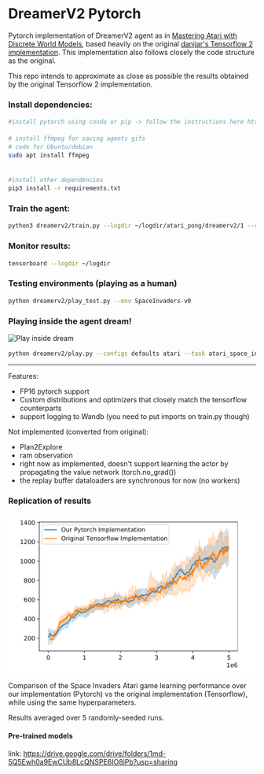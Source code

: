 # DreamerV2 Pytorch

Pytorch implementation of DreamerV2 agent as in [Mastering Atari with Discrete World Models](https://arxiv.org/abs/2010.02193), based heavily on the original [danijar's Tensorflow 2 implementation](https://github.com/danijar/dreamerv2).
This implementation also follows closely the code structure as the original.

This repo intends to approximate as close as possible the results obtained by the original Tensorflow 2 implementation.

[comment]: <> (As such, this repository also includes some simple tests to ensure close outputs between Tensorflow and Pytorch implementations.)



### Install dependencies:

```sh
#install pytorch using conda or pip -> follow the instructions here https://pytorch.org

# install ffmpeg for saving agents gifs
# code for Ubuntu/debian
sudo apt install ffmpeg


#install other dependencies
pip3 install -r requirements.txt
```

### Train the agent:

```sh
python3 dreamerv2/train.py --logdir ~/logdir/atari_pong/dreamerv2/1 --configs defaults atari --task atari_pong
```

### Monitor results:

```sh
tensorboard --logdir ~/logdir
```

### Testing environments (playing as a human)
```sh
python dreamerv2/play_test.py --env SpaceInvaders-v0 
```

### Playing inside the agent dream!

![Play inside dream](assets/inside_the_dream.gif)



```sh
python dreamerv2/play.py --configs defaults atari --task atari_space_invaders --logdir /logdir/space_invaders_logdir
```

---

Features:
+ FP16 pytorch support
+ Custom distributions and optimizers that closely match the tensorflow counterparts
+ support logging to Wandb (you need to put imports on train.py though)

Not implemented (converted from original):
+ Plan2Explore
+ ram observation
+ right now as implemented, doesn't support learning the actor by propagating the value network (torch.no_grad())
+ the replay buffer dataloaders are synchronous for now (no workers)


### Replication of results

![Replication plot](assets/replication_plot.png)

Comparison of the Space Invaders Atari game learning performance over our implementation (Pytorch)
vs the original implementation (Tensorflow), while using the same hyperparameters. 

Results averaged over 5 randomly-seeded runs.

#### Pre-trained models

link: https://drive.google.com/drive/folders/1md-5Q5Ewh0a9EwCUb8LcQNSPE6IO8iPb?usp=sharing
